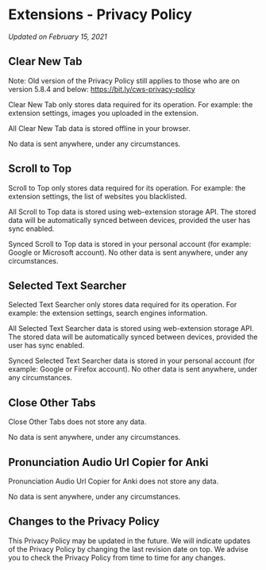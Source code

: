 # Extensions - Privacy Policy

*Updated on February 15, 2021*

## Clear New Tab

Note: Old version of the Privacy Policy still applies to those who are on version 5.8.4 and below: https://bit.ly/cws-privacy-policy

Clear New Tab only stores data required for its operation. For example: the extension settings, images you uploaded in the extension.

All Clear New Tab data is stored offline in your browser.

No data is sent anywhere, under any circumstances.

## Scroll to Top

Scroll to Top only stores data required for its operation. For example: the extension settings, the list of websites you blacklisted.

All Scroll to Top data is stored using web-extension storage API. The stored data will be automatically synced between devices, provided the user has sync enabled.

Synced Scroll to Top data is stored in your personal account (for example: Google or Microsoft account). No other data is sent anywhere, under any circumstances.

## Selected Text Searcher

Selected Text Searcher only stores data required for its operation. For example: the extension settings, search engines information.

All Selected Text Searcher data is stored using web-extension storage API. The stored data will be automatically synced between devices, provided the user has sync enabled.

Synced Selected Text Searcher data is stored in your personal account (for example: Google or Firefox account). No other data is sent anywhere, under any circumstances.

## Close Other Tabs

Close Other Tabs does not store any data.

No data is sent anywhere, under any circumstances.

## Pronunciation Audio Url Copier for Anki

Pronunciation Audio Url Copier for Anki does not store any data.

No data is sent anywhere, under any circumstances.

## Changes to the Privacy Policy
This Privacy Policy may be updated in the future. We will indicate updates of the Privacy Policy by changing the last revision date on top. We advise you to check the Privacy Policy from time to time for any changes.
